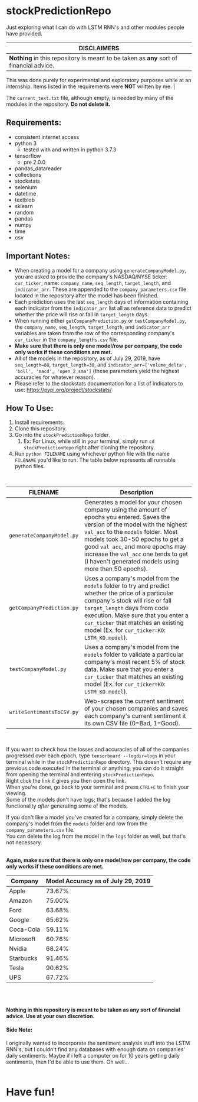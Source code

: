 # stockPredictionRepo
Just exploring what I can do with LSTM RNN's and other modules people have provided.</br>

| DISCLAIMERS |
| ----------- |
| __Nothing__ in this repository is meant to be taken as __any__ sort of financial advice.
This was done purely for experimental and exploratory purposes while at an internship.
Items listed in the requirements were __NOT__ written by me. |

The `current_text.txt` file, although empty, is needed by many of the modules in the repository. __Do not delete it.__</br>

## Requirements:
* consistent internet access
* python 3
   * tested with and written in python 3.7.3
* tensorflow
   * pre 2.0.0
* pandas_datareader
* collections
* stockstats
* selenium
* datetime
* textblob
* sklearn
* random
* pandas
* numpy
* time
* csv

## Important Notes:
* When creating a model for a company using `generateCompanyModel.py`, you are asked to provide the company's NASDAQ/NYSE ticker: `cur_ticker`, name: `company_name`, `seq_length`, `target_length`, and `indicator_arr`. These are appended to the `company_parameters.csv` file located in the repository after the model has been finished.
* Each prediction uses the last `seq_length` days of information containing each indicator from the `indicator_arr` list all as reference data to predict whether the price will rise or fall in `target_length` days.
* When running either `getCompanyPrediction.py` or `testCompanyModel.py`, the `company_name`, `seq_length`, `target_length`, and `indicator_arr` variables are taken from the row of the corresponding company's `cur_ticker` in the `company_lengths.csv` file.
* __Make sure that there is only one model/row per company, the code only works if these conditions are met.__
* All of the models in the repository, as of July 29, 2019, have `seq_length=60`, `target_length=30`, and `indicator_arr=['volume_delta', 'boll', 'macd', 'open_2_sma']` (these parameters yield the highest accuracies for whatever reason).
* Please refer to the stockstats documentation for a list of indicators to use: https://pypi.org/project/stockstats/

## How To Use:
1. Install requirements.
1. Clone this repository.
1. Go into the `stockPredictionRepo` folder.
   1. Ex: For Linux, while still in your terminal, simply run `cd stockPredictionRepo` right after cloning the repository.
1. Run `python FILENAME` using whichever python file with the name `FILENAME` you'd like to run. The table below represents all runnable python files.
</br>

| FILENAME | Description |
| -------- | ----------- |
| `generateCompanyModel.py` | Generates a model for your chosen company using the amount of epochs you entered. Saves the version of the model with the highest `val_acc` to the `models` folder. Most models took 30-50 epochs to get a good `val_acc`, and more epochs may increase the `val_acc` one tends to get (I haven't generated models using more than 50 epochs). |
| `getCompanyPrediction.py` | Uses a company's model from the `models` folder to try and predict whether the price of a particular company's stock will rise or fall `target_length` days from code execution. Make sure that you enter a `cur_ticker` that matches an existing model (Ex. for `cur_ticker=KO`: `LSTM_KO.model`). |
| `testCompanyModel.py` | Uses a company's model from the `models` folder to validate a particular company's most recent 5% of stock data. Make sure that you enter a `cur_ticker` that matches an existing model (Ex. for `cur_ticker=KO`: `LSTM_KO.model`). |
| `writeSentimentsToCSV.py` | Web-scrapes the current sentiment of your chosen companies and saves each company's current sentiment it its own CSV file (0=Bad, 1=Good). |
</br>

If you want to check how the losses and accuracies of all of the companies progressed over each epoch, type `tensorboard --logdir=logs` in your terminal while in the `stockPredictionRepo` directory. This doesn't require any previous code executed in the terminal or anything, you can do it straight from opening the terminal and entering `stockPredictionRepo`.</br>
Right click the link it gives you then open the link.</br>
When you're done, go back to your terminal and press `CTRL+C` to finish your viewing.</br>
Some of the models don't have logs; that's because I added the log functionality *after* generating some of the models.
</br>

If you don't like a model you've created for a company, simply delete the company's model from the `models` folder and row from the `company_parameters.csv` file.</br>
You can delete the log from the model in the `logs` folder as well, but that's not necessary.</br>
</br>

__Again, make sure that there is only one model/row per company, the code only works if these conditions are met.__</br>

| Company | Model Accuracy as of July 29, 2019 |
| ------- | ---------------------------------- |
| Apple | 73.67% |
| Amazon | 75.00% |
| Ford | 63.68% |
| Google | 65.62% |
| Coca-Cola | 59.11% |
| Microsoft | 60.76% |
| Nvidia | 68.24% |
| Starbucks | 91.46% |
| Tesla | 90.62% |
| UPS | 67.72% |
</br>
</br>

__Nothing in this repository is meant to be taken as any sort of financial advice. Use at your own discretion.__</br>
#### Side Note:
I originally wanted to incorporate the sentiment analysis stuff into the LSTM RNN's, but I couldn't find any databases with enough data on companies' daily sentiments. Maybe if i left a computer on for 10 years getting daily sentiments, then I'd be able to use them. Oh well...</br>
</br>

# Have fun!
